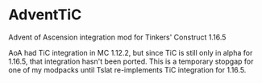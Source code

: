 # AdventTiC
Advent of Ascension integration mod for Tinkers' Construct 1.16.5

AoA had TiC integration in MC 1.12.2, but since TiC is still only in alpha for 1.16.5, that integration hasn't been ported. This is a temporary stopgap for one of my modpacks until Tslat re-implements TiC integration for 1.16.5.
